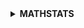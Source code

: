 <details>
<summary><strong>MATHSTATS</strong></summary>
<details>
<ul><summary><strong>MATHEMATICS</strong></summary>
<li>Scalars, Vectors, Matrices, Tensors</li>
<li>Eigen Vectors & Eigen Values</li>
</details></ul>
</details>
